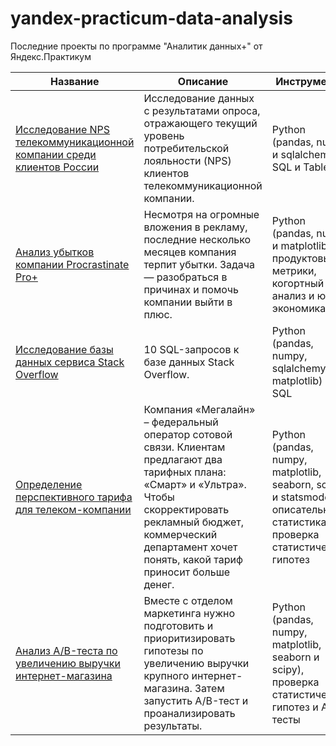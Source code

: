 # yandex-practicum-data-analysis

Последние проекты по программе "Аналитик данных+" от Яндекс.Практикум

|Название|Описание|Инструменты|
|---|---|---|
|[Исследование NPS телекоммуникационной компании среди клиентов России](https://github.com/hacf83/yandex-praktikum-data-analysis/blob/main/8_Сборный_проект_2.ipynb)|Исследование данных с результатами опроса, отражающего текущий уровень потребительской лояльности (NPS) клиентов телекоммуникационной компании.|Python (pandas, numpy и sqlalchemy), SQL и Tableau|
|[Анализ убытков компании Procrastinate Pro+](https://github.com/hacf83/yandex-praktikum-data-analysis/blob/main/9_Анализ_бизнес_показателей.ipynb)|Несмотря на огромные вложения в рекламу, последние несколько месяцев компания терпит убытки. Задача — разобраться в причинах и помочь компании выйти в плюс.|Python (pandas, numpy и matplotlib), продуктовые метрики, когортный анализ и юнит-экономика
|[Исследование базы данных сервиса Stack Overflow](https://github.com/hacf83/yandex-praktikum-data-analysis/blob/main/10_Продвинутый_SQL.ipynb)|10 SQL-запросов к базе данных Stack Overflow.|Python (pandas, numpy, sqlalchemy и matplotlib) и SQL
|[Определение перспективного тарифа для телеком-компании](https://github.com/hacf83/yandex-praktikum-data-analysis/blob/main/11_Статистический_анализ_данных.ipynb)|Компания «Мегалайн» – федеральный оператор сотовой связи. Клиентам предлагают два тарифных плана: «Смарт» и «Ультра». Чтобы скорректировать рекламный бюджет, коммерческий департамент хочет понять, какой тариф приносит больше денег.|Python (pandas, numpy, matplotlib, seaborn, scipy и statsmodels), описательная статистика и проверка статистических гипотез
|[Анализ A/B-теста по увеличению выручки интернет-магазина](https://github.com/hacf83/yandex-praktikum-data-analysis/blob/main/12_Принятие_решений_в_бизнесе.ipynb)|Вместе с отделом маркетинга нужно подготовить и приоритизировать гипотезы по увеличению выручки крупного интернет-магазина. Затем запустить A/B-тест и проанализировать результаты.|Python (pandas, numpy, matplotlib, seaborn и scipy), проверка статистических гипотез и A/B-тесты